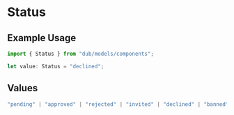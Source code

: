 # Status

## Example Usage

```typescript
import { Status } from "dub/models/components";

let value: Status = "declined";
```

## Values

```typescript
"pending" | "approved" | "rejected" | "invited" | "declined" | "banned"
```